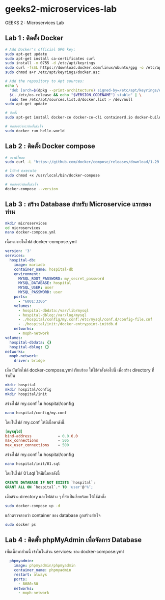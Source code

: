 # geeks2-microservices-lab
GEEKS 2 : Microservices Lab

## Lab 1 : ติดตั้ง Docker
```sh
# Add Docker's official GPG key:
sudo apt-get update
sudo apt-get install ca-certificates curl
sudo install -m 0755 -d /etc/apt/keyrings
sudo curl -fsSL https://download.docker.com/linux/ubuntu/gpg -o /etc/apt/keyrings/docker.asc
sudo chmod a+r /etc/apt/keyrings/docker.asc

# Add the repository to Apt sources:
echo \
  "deb [arch=$(dpkg --print-architecture) signed-by=/etc/apt/keyrings/docker.asc] https://download.docker.com/linux/ubuntu \
  $(. /etc/os-release && echo "$VERSION_CODENAME") stable" | \
  sudo tee /etc/apt/sources.list.d/docker.list > /dev/null
sudo apt-get update

# ติดตั้ง
sudo apt-get install docker-ce docker-ce-cli containerd.io docker-buildx-plugin docker-compose-plugin

# ทดสอบว่าการติดตั้งสำเร็จ
sudo docker run hello-world
```

## Lab 2 : ติดตั้ง Docker compose

```sh
# ดาวน์โหลด
sudo curl -L "https://github.com/docker/compose/releases/download/1.29.2/docker-compose-$(uname -s)-$(uname -m)" -o /usr/local/bin/docker-compose

# ให้สิทธิ execute
sudo chmod +x /usr/local/bin/docker-compose

# ทดสอบว่าติดตั้งสำเร็จ
docker-compose --version
```

## Lab 3 : สร้าง Database สำหรับ Microservice แรกของท่าน
```sh
mkdir microservices
cd microservices
nano docker-compose.yml
```
เนื้อหาภายในไฟล์ docker-compose.yml
```yml
version: '3'
services:
  hospital-db:
    image: mariadb
    container_name: hospital-db
    environment:
      MYSQL_ROOT_PASSWORD: my_secret_password
      MYSQL_DATABASE: hospital
      MYSQL_USER: user
      MYSQL_PASSWORD: user
    ports:
      - "6001:3306"
    volumes:
      - hospital-dbdata:/var/lib/mysql
      - hospital-dblog:/var/log/mysql
      - ./hospital/config/my.conf:/etc/mysql/conf.d/config-file.cnf
      - ./hospital/init:/docker-entrypoint-initdb.d
    networks:
      - moph-network
volumes:
  hospital-dbdata: {}
  hospital-dblog: {}
networks:
  moph-network:
    driver: bridge
```
เมื่อ บันทึกไฟล์ docker-compose.yml เรียบร้อย ให้ใช้คำสั่งต่อไปนี้ เพื่อสร้าง directory ที่จำเป็น
```sh
mkdir hospital
mkdir hospital/config
mkdir hospital/init
```
สร้างไฟล์ my.conf ใน hospital/config
```sh
nano hospital/config/my.conf
```
โดยในไฟล์ my.conf ให้มีเนื้อหาดังนี้
```cnf
[mysqld]
bind-address            = 0.0.0.0
max_connections         = 505
max_user_connections    = 500
```
สร้างไฟล์ my.conf ใน hospital/config
```sh
nano hospital/init/01.sql
```
โดยในไฟล์ 01.sql ให้มีเนื้อหาดังนี้
```sql
CREATE DATABASE IF NOT EXISTS `hospital`;
GRANT ALL ON `hospital`.* TO 'user'@'%’;
```
เมื่อสร้าง directory และไฟล์ต่าง ๆ ที่จำเป็นเรียบร้อย ให้ใช้คำสั่ง
```sh
sudo docker-compose up -d
```
แล้วตรวจสอบว่า container ของ database ถูกสร้างสำเร็จ
```sh
sudo docker ps
```
## Lab 4 : ติดตั้ง phpMyAdmin เพื่อจัดการ Database
เพิ่มเนื้อหาส่วนนี้ เข้าในในส่วน services: ของ docker-compose.yml
```yml
  phpmyadmin:
    image: phpmyadmin/phpmyadmin
    container_name: phpmyadmin
    restart: always
    ports:
      - 8080:80
    networks:
      - moph-network
```
